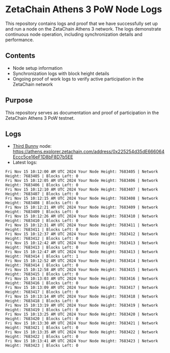 # ZetaChain Athens 3 PoW Node Logs
This repository contains logs and proof that we have successfully set up and run a node on the ZetaChain Athens 3 network. The logs demonstrate continuous node operation, including synchronization details and performance.

## Contents
- Node setup information
- Synchronization logs with block height details
- Ongoing proof of work logs to verify active participation in the ZetaChain network

## Purpose
This repository serves as documentation and proof of participation in the ZetaChain Athens 3 PoW testnet.

## Logs

- [Third Bunny](https://thirdbunny.xyz/) node: https://athens.explorer.zetachain.com/address/0x225254d35dE666064Eccc5ce16eF1D8bF8D7b5EE
- Latest logs:
```
Fri Nov 15 10:12:00 AM UTC 2024 Your Node Height: 7683405 | Network Height: 7683405 | Blocks Left: 0
Fri Nov 15 10:12:05 AM UTC 2024 Your Node Height: 7683406 | Network Height: 7683406 | Blocks Left: 0
Fri Nov 15 10:12:10 AM UTC 2024 Your Node Height: 7683407 | Network Height: 7683407 | Blocks Left: 0
Fri Nov 15 10:12:15 AM UTC 2024 Your Node Height: 7683408 | Network Height: 7683408 | Blocks Left: 0
Fri Nov 15 10:12:21 AM UTC 2024 Your Node Height: 7683409 | Network Height: 7683409 | Blocks Left: 0
Fri Nov 15 10:12:26 AM UTC 2024 Your Node Height: 7683410 | Network Height: 7683410 | Blocks Left: 0
Fri Nov 15 10:12:31 AM UTC 2024 Your Node Height: 7683411 | Network Height: 7683411 | Blocks Left: 0
Fri Nov 15 10:12:37 AM UTC 2024 Your Node Height: 7683412 | Network Height: 7683412 | Blocks Left: 0
Fri Nov 15 10:12:42 AM UTC 2024 Your Node Height: 7683413 | Network Height: 7683413 | Blocks Left: 0
Fri Nov 15 10:12:47 AM UTC 2024 Your Node Height: 7683413 | Network Height: 7683414 | Blocks Left: 1
Fri Nov 15 10:12:52 AM UTC 2024 Your Node Height: 7683414 | Network Height: 7683414 | Blocks Left: 0
Fri Nov 15 10:12:58 AM UTC 2024 Your Node Height: 7683415 | Network Height: 7683415 | Blocks Left: 0
Fri Nov 15 10:13:03 AM UTC 2024 Your Node Height: 7683416 | Network Height: 7683416 | Blocks Left: 0
Fri Nov 15 10:13:09 AM UTC 2024 Your Node Height: 7683417 | Network Height: 7683417 | Blocks Left: 0
Fri Nov 15 10:13:14 AM UTC 2024 Your Node Height: 7683418 | Network Height: 7683418 | Blocks Left: 0
Fri Nov 15 10:13:19 AM UTC 2024 Your Node Height: 7683419 | Network Height: 7683419 | Blocks Left: 0
Fri Nov 15 10:13:25 AM UTC 2024 Your Node Height: 7683420 | Network Height: 7683420 | Blocks Left: 0
Fri Nov 15 10:13:30 AM UTC 2024 Your Node Height: 7683421 | Network Height: 7683421 | Blocks Left: 0
Fri Nov 15 10:13:35 AM UTC 2024 Your Node Height: 7683422 | Network Height: 7683422 | Blocks Left: 0
Fri Nov 15 10:13:41 AM UTC 2024 Your Node Height: 7683423 | Network Height: 7683423 | Blocks Left: 0
```
